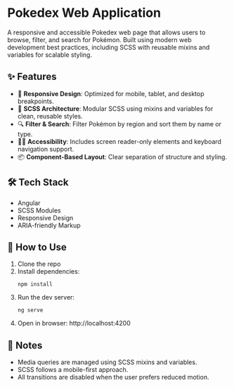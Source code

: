 # Pokedex Web Application

A responsive and accessible Pokedex web page that allows users to browse, filter, and search for Pokémon. Built using modern web development best practices, including SCSS with reusable mixins and variables for scalable styling.

## ✨ Features

- 🧭 **Responsive Design**: Optimized for mobile, tablet, and desktop breakpoints.
- 🎨 **SCSS Architecture**: Modular SCSS using mixins and variables for clean, reusable styles.
- 🔍 **Filter & Search**: Filter Pokémon by region and sort them by name or type.
- 🧑‍🦯 **Accessibility**: Includes screen reader-only elements and keyboard navigation support.
- 📦 **Component-Based Layout**: Clear separation of structure and styling.

## 🛠️ Tech Stack

- Angular
- SCSS Modules
- Responsive Design
- ARIA-friendly Markup

## 🧪 How to Use

1. Clone the repo
2. Install dependencies:
   ```
   npm install
   ```
3. Run the dev server:
   ```
   ng serve
   ```
4. Open in browser: http://localhost:4200

## 📌 Notes

- Media queries are managed using SCSS mixins and variables.
- SCSS follows a mobile-first approach.
- All transitions are disabled when the user prefers reduced motion.
